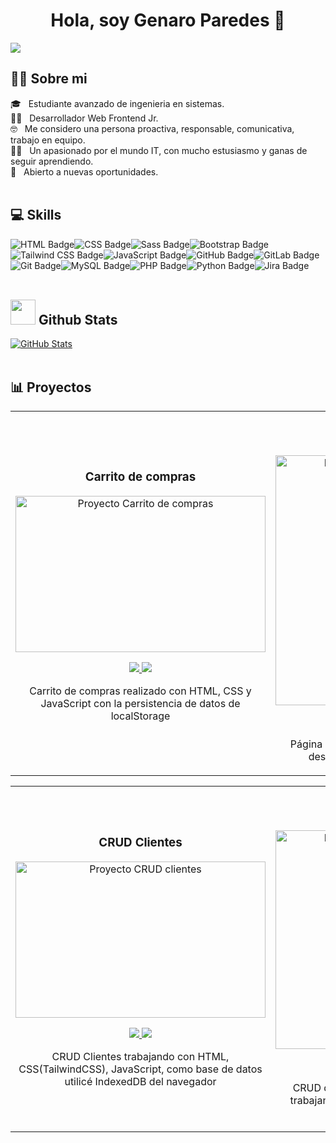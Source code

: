 <div align="center">
<h1 align="center">Hola, soy <span text='bold'>Genaro Paredes</span> 👋</h1>
</div>
<img src="https://kinsta.com/es/wp-content/uploads/sites/8/2018/05/qu%C3%A9-es-github-1.png" heigth:'100px'>

<h2>🙋‍♂️ Sobre mi</h2>

🎓 &nbsp; Estudiante avanzado de ingenieria en sistemas. <br>
🧑‍💻 &nbsp; Desarrollador Web Frontend Jr. <br>
🤓 &nbsp; Me considero una persona proactiva, responsable, comunicativa, trabajo en equipo. <br>
🧑‍💻 &nbsp; Un apasionado por el mundo IT, con mucho estusiasmo y ganas de seguir aprendiendo. <br>
🌱 &nbsp; Abierto a nuevas oportunidades.
<br>
<br>

<h2>💻  Skills</h2>
<div style="display:flex; flex-wrap:wrap;">
<img src="https://img.shields.io/badge/HTML5-E34F26?style=for-the-badge&logo=html5&logoColor=white" alt="HTML Badge">
<img src="https://img.shields.io/badge/CSS3-1572B6?style=for-the-badge&logo=css3&logoColor=white" alt="CSS Badge">
<img src="https://img.shields.io/badge/Sass-CC6699?style=for-the-badge&logo=sass&logoColor=white" alt="Sass Badge">
<img src="https://img.shields.io/badge/Bootstrap-7952B3?style=for-the-badge&logo=bootstrap&logoColor=white" alt="Bootstrap Badge">
<img src="https://img.shields.io/badge/Tailwind_CSS-38B2AC?style=for-the-badge&logo=tailwind-css&logoColor=white" alt="Tailwind CSS Badge">
<img src="https://img.shields.io/badge/javascript-3670A0?style=for-the-badge&logo=javascript&logoColor=ffdd54" alt="JavaScript Badge">
<img src="https://img.shields.io/badge/GitHub-181717?style=for-the-badge&logo=github&logoColor=white" alt="GitHub Badge">
<img src="https://img.shields.io/badge/GitLab-FC6D26?style=for-the-badge&logo=gitlab&logoColor=white" alt="GitLab Badge">
<img src="https://img.shields.io/badge/Git-F05032?style=for-the-badge&logo=git&logoColor=white" alt="Git Badge">
<img src="https://img.shields.io/badge/MySQL-4479A1?style=for-the-badge&logo=mysql&logoColor=white" alt="MySQL Badge">
<img src="https://img.shields.io/badge/PHP-777BB4?style=for-the-badge&logo=php&logoColor=white" alt="PHP Badge">
<img src="https://img.shields.io/badge/Python-777BB4?style=for-the-badge&logo=python&logoColor=white" alt="Python Badge">
<img src="https://img.shields.io/badge/Jira-0052CC?style=for-the-badge&logo=jira&logoColor=white" alt="Jira Badge">
</div>

<br>
<h2><picture><img src="https://github.com/7oSkaaa/7oSkaaa/blob/main/Images/Statistics.gif?raw=true" width="40px"></picture> Github Stats</h2>
<div>
  <a href="https://github.com/GenaroParedes">
    <img src="https://github-readme-stats.vercel.app/api?username=GenaroParedes&show_icons=true&theme=tokyonight&hide_border=true&locale=en" alt="GitHub Stats">
  </a>
</div>
<br>

<h2>📊 Proyectos</h2>
<table>
  <tr>
    <td>
      <h3 align="center">Carrito de compras</h3>
      <div align="center">
        <a href="https://github.com/GenaroParedes/CarritoCompras" target="_blank">
          <img src="https://res.cloudinary.com/dte7upwcr/image/upload/v1/blog/blog2/carrito-de-compras-ecommerce/carrito-de-compras-ecommerce-img_header.jpg" width="400" height="250" alt="Proyecto Carrito de compras">
        </a>
        <p>
          <a href="https://github.com/GenaroParedes/CarritoCompras" target="_blank">
            <img src="https://img.shields.io/badge/C%C3%93DIGO-ff9?style=for-the-badge&logo=github&logoColor=black">
          </a>
          <a href="https://carritocomprasjavascript.netlify.app/" target="_blank">
            <img src="https://img.shields.io/badge/-Netlify-green?style=for-the-badge&color=fbfc40">
          </a>
        </p>
        <p>Carrito de compras realizado con HTML, CSS y JavaScript con la persistencia de datos de localStorage</p>
      </div>
    </td>
    <td>
      <h3 align="center">Menú lateral desplegable</h3>
      <div align="center">
        <a href="https://github.com/GenaroParedes/menuLateral" target="_blank">
          <img src="https://ovdivi.com/wp-content/uploads/2023/05/menu-sidebar-divi-wordpress_ov-divi.jpg" width="400" alt="Proyecto menú lateral desplegable">
        </a>
        <p>
          <a href="https://github.com/GenaroParedes/menuLateral" target="_blank">
            <img src="https://img.shields.io/badge/C%C3%93DIGO-80ffaa?style=for-the-badge&logo=github&logoColor=black">
          </a>
          <a href="https://menudesplegableybarralateral.netlify.app/" target="_blank">
            <img src="https://img.shields.io/badge/-Netlify-green?style=for-the-badge&color=3fFD7f">
          </a>
        </p>
        <p>Página responsive con menú desplegable para desktop y con barra lateral para mobile</p>
      </div>
    </td>
  </tr>
</table>

<table>
  <tr>
    <td>
      <h3 align="center">CRUD Clientes</h3>
      <div align="center">
        <a href="https://github.com/GenaroParedes/CrudClientes" target="_blank">
          <img src="https://mercadoonlinedigital.com/wp-content/uploads/2023/08/crud.png" width="400" height="250" alt="Proyecto CRUD clientes">
        </a>
        <p>
          <a href="https://github.com/GenaroParedes/CrudClientes" target="_blank">
            <img src="https://img.shields.io/badge/C%C3%93DIGO-ff9?style=for-the-badge&logo=github&logoColor=black">
          </a>
          <a href="https://crudclientesindexeddb.netlify.app/" target="_blank">
            <img src="https://img.shields.io/badge/-Netlify-green?style=for-the-badge&color=fbfc40">
          </a>
        </p>
        <p>CRUD Clientes trabajando con HTML, CSS(TailwindCSS), JavaScript, como base de datos utilicé IndexedDB del navegador</p>
      </div>
    </td>
    <td>
      <h3 align="center">Turnero Veterinaria</h3>
      <div align="center">
        <a href="https://github.com/GenaroParedes/TurneroVeterinaria" target="_blank">
          <img src="https://i.pinimg.com/564x/e9/72/ef/e972ef1ec07485bb0d807fceca6d2715.jpg" width="400" height="350" alt="Proyecto menú lateral desplegable">
        </a>
        <p>
          <a href="https://github.com/GenaroParedes/TurneroVeterinaria" target="_blank">
            <img src="https://img.shields.io/badge/C%C3%93DIGO-80ffaa?style=for-the-badge&logo=github&logoColor=black">
          </a>
          <a href="https://turneroveterinaria.netlify.app/" target="_blank">
            <img src="https://img.shields.io/badge/-Netlify-green?style=for-the-badge&color=3fFD7f">
          </a>
        </p>
        <p>CRUD de turnos de mascotas para veterinaria trabajando con la base de datos del navegador IndexedDB</p>
      </div>
    </td>
  </tr>
</table>



</div>
<br>
